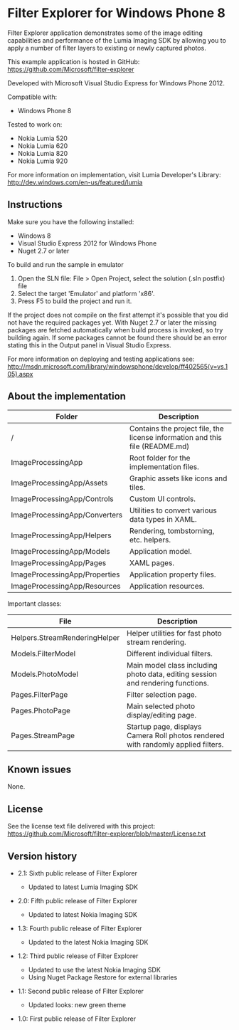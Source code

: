 Filter Explorer for Windows Phone 8
===================================

Filter Explorer application demonstrates some of the image editing capabilities
and performance of the Lumia Imaging SDK by allowing you to apply a number of
filter layers to existing or newly captured photos.

This example application is hosted in GitHub:
https://github.com/Microsoft/filter-explorer

Developed with Microsoft Visual Studio Express for Windows Phone 2012.

Compatible with:

 * Windows Phone 8

Tested to work on:

 * Nokia Lumia 520
 * Nokia Lumia 620
 * Nokia Lumia 820
 * Nokia Lumia 920

For more information on implementation, visit Lumia Developer's Library:
http://dev.windows.com/en-us/featured/lumia


Instructions
------------

Make sure you have the following installed:

 * Windows 8
 * Visual Studio Express 2012 for Windows Phone
 * Nuget 2.7 or later

To build and run the sample in emulator

1. Open the SLN file:
   File > Open Project, select the solution (.sln postfix) file
2. Select the target 'Emulator' and platform 'x86'.
3. Press F5 to build the project and run it.

If the project does not compile on the first attempt it's possible that you
did not have the required packages yet. With Nuget 2.7 or later the missing
packages are fetched automatically when build process is invoked, so try
building again. If some packages cannot be found there should be an
error stating this in the Output panel in Visual Studio Express.

For more information on deploying and testing applications see:
http://msdn.microsoft.com/library/windowsphone/develop/ff402565(v=vs.105).aspx


About the implementation
------------------------

| Folder | Description |
| ------ | ----------- |
| / | Contains the project file, the license information and this file (README.md) |
| ImageProcessingApp | Root folder for the implementation files.  |
| ImageProcessingApp/Assets | Graphic assets like icons and tiles. |
| ImageProcessingApp/Controls | Custom UI controls. |
| ImageProcessingApp/Converters | Utilities to convert various data types in XAML. |
| ImageProcessingApp/Helpers | Rendering, tombstorning, etc. helpers. |
| ImageProcessingApp/Models | Application model. |
| ImageProcessingApp/Pages | XAML pages. |
| ImageProcessingApp/Properties | Application property files. |
| ImageProcessingApp/Resources | Application resources. |

Important classes:

| File | Description |
| ---- | ----------- |
| Helpers.StreamRenderingHelper | Helper utilities for fast photo stream rendering. |
| Models.FilterModel | Different individual filters. |
| Models.PhotoModel | Main model class including photo data, editing session and rendering functions. |
| Pages.FilterPage | Filter selection page. |
| Pages.PhotoPage | Main selected photo display/editing page. |
| Pages.StreamPage | Startup page, displays Camera Roll photos rendered with randomly applied filters. |


Known issues
------------

None.


License
-------

See the license text file delivered with this project:
https://github.com/Microsoft/filter-explorer/blob/master/License.txt


Version history
---------------

 * 2.1: Sixth public release of Filter Explorer
   - Updated to latest Lumia Imaging SDK

* 2.0: Fifth public release of Filter Explorer
   - Updated to latest Nokia Imaging SDK

 * 1.3: Fourth public release of Filter Explorer
   - Updated to the latest Nokia Imaging SDK

 * 1.2: Third public release of Filter Explorer
   - Updated to use the latest Nokia Imaging SDK
   - Using Nuget Package Restore for external libraries

 * 1.1: Second public release of Filter Explorer
   - Updated looks: new green theme
  
 * 1.0: First public release of Filter Explorer
